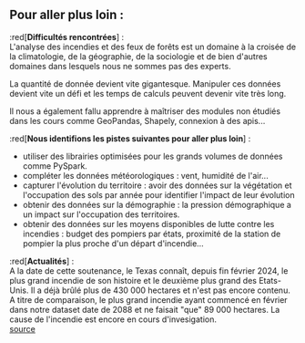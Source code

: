 ## Pour aller plus loin : 

:red[**Difficultés rencontrées**] :\
L'analyse des incendies et des feux de forêts est un domaine à la croisée de la climatologie, de la géographie, de la sociologie et de bien d'autres domaines dans lesquels nous ne sommes pas des experts.

La quantité de donnée devient vite gigantesque. Manipuler ces données devient vite un défi et les temps de calculs peuvent devenir vite très long.

Il nous a également fallu apprendre à maîtriser des modules non étudiés dans les cours comme GeoPandas, Shapely, connexion à des apis...

:red[**Nous identifions les pistes suivantes pour aller plus loin**] :
* utiliser des librairies optimisées pour les grands volumes de données comme PySpark.
* compléter les données météorologiques : vent, humidité de l'air...
* capturer l'évolution du territoire : avoir des données sur la végétation et l'occupation des sols par année pour identifier l'impact de leur évolution
* obtenir des données sur la démographie : la pression démographique a un impact sur l'occupation des territoires.
* obtenir des données sur les moyens disponibles de lutte contre les incendies : budget des pompiers par états, proximité de la station de pompier la plus proche d'un départ d'incendie...

:red[**Actualités**] :\
A la date de cette soutenance, le Texas connaît, depuis fin février 2024, le plus grand incendie de son histoire et le deuxième plus grand des Etats-Unis. Il a déjà brûlé plus de 430 000 hectares et n'est pas encore contenu.
A titre de comparaison, le plus grand incendie ayant commencé en février dans notre dataset date de 2088 et ne faisait "que" 89 000 hectares. La cause de l'incendie est encore en cours d'invesigation.\
[source](https://www.france24.com/fr/am%C3%A9riques/20240301-aux-%C3%A9tats-unis-le-texas-affronte-le-plus-grand-incendie-de-son-histoire)
